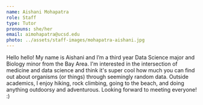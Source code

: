 ```yaml
---
name: Aishani Mohapatra
role: Staff
type: Tutor
pronouns: she/her
email: aimohapatra@ucsd.edu
photo: ../assets/staff-images/mohapatra-aishani.jpg
---
```

Hello hello! My name is Aishani and I’m a third year Data Science major and Biology minor from the Bay Area. I'm interested in the intersection of medicine and data science and think it's super cool how much you can find out about organisms (or things) through seemingly random data. Outside academics, I enjoy hiking, rock climbing, going to the beach, and doing anything outdoorsy and adventurous. Looking forward to meeting everyone! :)